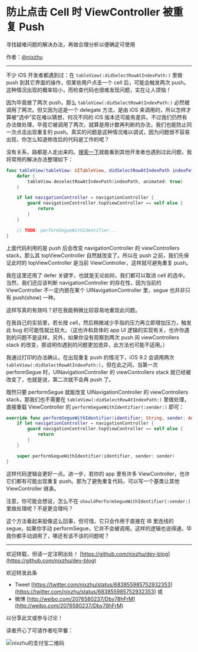 # 防止点击 Cell 时 ViewController 被重复 Push

寻找疑难问题的解决办法，再做合理分析以便确定可使用

作者：[@nixzhu](https://twitter.com/nixzhu)

---

不少 iOS 开发者都遇到过：在 `tableView(:didSelectRowAtIndexPath:)` 里做 push 到其它界面的操作，但某些用户点击一个 cell 后，可能会触发两次 push。这种情况出现的概率较小，而检查代码也很难发现问题，实在让人烦恼！

因为毕竟做了两次 push，那么 `tableView(:didSelectRowAtIndexPath:)` 必然被调用了两次。但又因为这是一个 delegate 方法，是由 iOS 来调用的，所以怎样才算被“选中”实在难以猜想，何况不同的 iOS 版本还可能有差异。不过我们仍然有办法做处理，毕竟它被调用了两次，就算是用计数再判断的办法，我们也能防止同一次点击出现重复的 push。真实的问题是这种情况难以调试，因为问题很不容易出现，你怎么知道修改后的代码是工作的呢？

没有关系，路都是人走出来的。[搜索一下](https://www.google.com/search?client=safari&rls=en&q=ios+didselectrowatindexpath+push+twice&ie=UTF-8&oe=UTF-8)就能看到其他开发者也遇到过此问题，我将常用的解决办法整理如下：

``` swift
func tableView(tableView: UITableView, didSelectRowAtIndexPath indexPath: NSIndexPath) {
    defer {
        tableView.deselectRowAtIndexPath(indexPath, animated: true)
    }

    if let navigationController = navigationController {
        guard navigationController.topViewController == self else {
            return
        }
    }

    // TODO: performSegueWithIdentifier...
}
```

上面代码利用的是 push 后会改变 navigationController 的 viewControllers stack，那么其 topViewController 自然就改变了。所以在 push 之前，我们先保证此时的 topViewController 是当前 ViewController，这样就可避免重复 push。

我在这里还用了 defer 关键字，也就是无论如何，我们都可以取消 cell 的选中。当然，我们还应该判断 navigationController 的存在性，因为当前的 ViewController 不一定内嵌在某个 UINavigationController 里，segue 也并非只有 push(show) 一种。

这样写真的有效吗？好在我能稍微比较容易地重现此问题。

在我自己的实验里，若长按 cell，然后稍微减少手指的压力再立即增加压力，触发此 bug 的可能性就比较大。（这也许和具体的 app UI 逻辑的实现有关，也许你遇到的问题不是这样。另外，如果你没有观察到两次 push 间 viewControllers stack 的改变，那说明你遇到的问题更加诡异，此方法也可能不适用。）

我通过打印的办法确认，在出现重复 push 的情况下，iOS 9.2 会调用两次 `tableView(:didSelectRowAtIndexPath:)`，但在此之间，当第一次 performSegue 时，UINavigationController 的 viewControllers stack 就已经被改变了，也就是说，第二次就不会再 push 了。

既然只要 performSegue 就能改变 UINavigationController 的 viewControllers stack，那我们也不需要在 `tableView(:didSelectRowAtIndexPath:)` 里做处理，直接重载 ViewController 的 `performSegueWithIdentifier(:sender:)` 即可：

``` swift
override func performSegueWithIdentifier(identifier: String, sender: AnyObject?) {
    if let navigationController = navigationController {
        guard navigationController.topViewController == self else {
            return
        }
    }

    super.performSegueWithIdentifier(identifier, sender: sender)
}
```

这样代码逻辑会更好一点。进一步，若你的 app 里有许多 ViewController，也许它们都有可能出现重复 push。那为了避免重复代码，可以写一个基类让其他 ViewController 继承。

注意，你可能会想说，怎么不在 `shouldPerformSegueWithIdentifier(:sender:)` 里做处理呢？不是更合理吗？

这个方法看起来挺像这么回事，但可惜，它只会作用于直接在 IB 里连线的 segue，如果你手动 performSegue，它并不会被调用。这样的逻辑也说得通，毕竟你都手动调用了，哪还有该不该的问题呢？

---

欢迎转载，但请一定注明出处！ [https://github.com/nixzhu/dev-blog](https://github.com/nixzhu/dev-blog)

欢迎转发此条

* Tweet [https://twitter.com/nixzhu/status/683855985752932353](https://twitter.com/nixzhu/status/683855985752932353) 或
* 微博 [http://weibo.com/2076580237/Dby78hFrM](http://weibo.com/2076580237/Dby78hFrM)  

以分享此文或参与讨论！

读者开心了可请作者吃早餐：

![nixzhu的支付宝二维码](https://github.com/nixzhu/dev-blog/raw/master/images/nixzhu_alipay.png)
